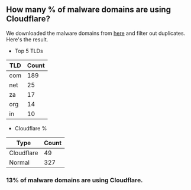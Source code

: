 ## How many % of malware domains are using Cloudflare?


We downloaded the malware domains from [here](https://urlhaus.abuse.ch) and filter out duplicates.
Here's the result.


[//]: # (start replacement)


- Top 5 TLDs

| TLD | Count |
| --- | --- |
| com | 189 |
| net | 25 |
| za | 17 |
| org | 14 |
| in | 10 |


- Cloudflare %

| Type | Count |
| --- | --- |
| Cloudflare | 49 |
| Normal | 327 |


### 13% of malware domains are using Cloudflare.